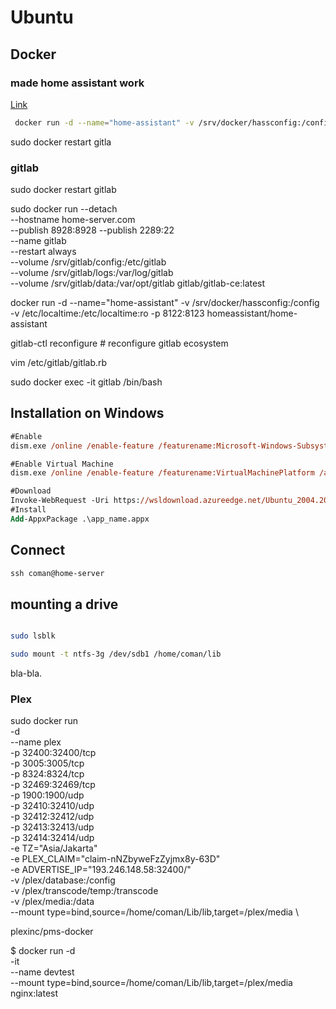 # Ubuntu

## Docker

### made home assistant work

[Link](https://homeserverworld.com/installing-home-assistant-on-docker/)

```bash 
 docker run -d --name="home-assistant" -v /srv/docker/hassconfig:/config -v /etc/localtime:/etc/localtime:ro -p 8123:8123 homeassistant/home-assistant
```
sudo docker restart gitla

### gitlab 


sudo docker restart gitlab

sudo docker run --detach \
--hostname home-server.com \
--publish 8928:8928 --publish 2289:22 \
--name gitlab \
--restart always \
--volume /srv/gitlab/config:/etc/gitlab \
--volume /srv/gitlab/logs:/var/log/gitlab \
--volume /srv/gitlab/data:/var/opt/gitlab gitlab/gitlab-ce:latest

 docker run -d --name="home-assistant" 
 -v /srv/docker/hassconfig:/config -v 
 /etc/localtime:/etc/localtime:ro -p 8122:8123 homeassistant/home-assistant

gitlab-ctl reconfigure # reconfigure gitlab ecosystem

vim /etc/gitlab/gitlab.rb

sudo docker exec -it gitlab /bin/bash

## Installation on Windows

```ps
#Enable 
dism.exe /online /enable-feature /featurename:Microsoft-Windows-Subsystem-Linux /all /norestart

#Enable Virtual Machine
dism.exe /online /enable-feature /featurename:VirtualMachinePlatform /all /norestart

#Download
Invoke-WebRequest -Uri https://wsldownload.azureedge.net/Ubuntu_2004.2020.424.0_x64.appx -OutFile Ubuntu.appx -UseBasicParsing
#Install
Add-AppxPackage .\app_name.appx
```

## Connect

```powershell
ssh coman@home-server
```

## mounting a drive

```bash

sudo lsblk

sudo mount -t ntfs-3g /dev/sdb1 /home/coman/lib
```

bla-bla.

### Plex
sudo docker run \
-d \
--name plex \
-p 32400:32400/tcp \
-p 3005:3005/tcp \
-p 8324:8324/tcp \
-p 32469:32469/tcp \
-p 1900:1900/udp \
-p 32410:32410/udp \
-p 32412:32412/udp \
-p 32413:32413/udp \
-p 32414:32414/udp \
-e TZ="Asia/Jakarta" \
-e PLEX_CLAIM="claim-nNZbyweFzZyjmx8y-63D" \
-e ADVERTISE_IP="193.246.148.58:32400/" \
-v /plex/database:/config \
-v /plex/transcode/temp:/transcode \
-v /plex/media:/data \
--mount type=bind,source=/home/coman/Lib/lib,target=/plex/media \

plexinc/pms-docker

$ docker run -d \
  -it \
  --name devtest \
  --mount type=bind,source=/home/coman/Lib/lib,target=/plex/media \
  nginx:latest
